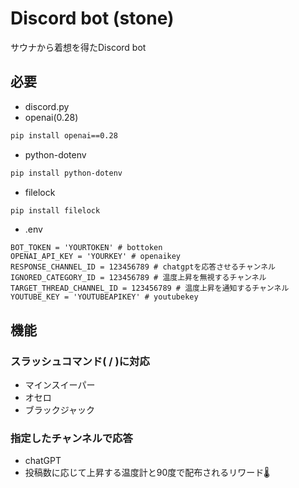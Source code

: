# Discord bot (stone)
サウナから着想を得たDiscord bot
## 必要
- discord.py
- openai(0.28)
```bash
pip install openai==0.28
```
- python-dotenv
```bash
pip install python-dotenv
```
- filelock
```bash
pip install filelock
```
- .env
```.env
BOT_TOKEN = 'YOURTOKEN' # bottoken
OPENAI_API_KEY = 'YOURKEY' # openaikey
RESPONSE_CHANNEL_ID = 123456789 # chatgptを応答させるチャンネル
IGNORED_CATEGORY_ID = 123456789 # 温度上昇を無視するチャンネル
TARGET_THREAD_CHANNEL_ID = 123456789 # 温度上昇を通知するチャンネル
YOUTUBE_KEY = 'YOUTUBEAPIKEY' # youtubekey
```
## 機能
### スラッシュコマンド( / )に対応
- マインスイーパー
- オセロ
- ブラックジャック
### 指定したチャンネルで応答
- chatGPT
- 投稿数に応じて上昇する温度計と90度で配布されるリワード🌡️
